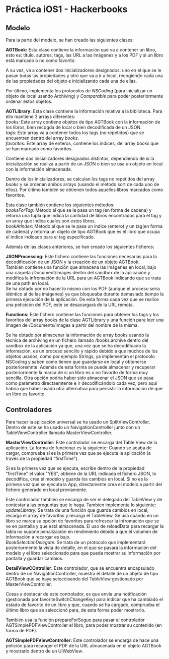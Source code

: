 # Práctica iOS1 - Hackerbooks

## Modelo

Para la parte del modelo, se han creado las siguientes clases:

**AGTBook:** Esta clase contiene la información que va a contener un libro, esto es: título, autores, tags, las URL a las imágenes y a los PDF y si un libro está marcado o no como favorito.      

A su vez, va a contener dos inicializadores designados: uno en el que se le pasan todas las propiedades y otro que va a ir a local, recogiendo cada una de las propiedades del objeto e inicializando cada una de ellas.      

Por último, implementa los protocolos de *NSCoding* (para inicializar un objeto de local usando Archiving) y *Comparable* para poder posteriormente ordenar estos objetos.   

**AGTLibrary:** Esta clase contiene la información relativa a la biblioteca. Para ello mantiene 3 arrays diferentes:      
*books:* Este array contiene objetos de tipo AGTBook con la información de los libros, bien recogda de local o bien decodificada de un JSON.   
*tags:* Este array va a contener todos los tags (no repetidos) que se encuentren dentro del array *books*.    
*favorites:* Este array de enteros, contiene los índices, del array books que se han marcado como favoritos.  

Contiene dos inicializadores designados distintos, dependiendo de si la inicialización se realiza a partir de un JSON o bien se usa un objeto en local con la información almacenada.    

Dentro de los inicializadores, se calculan los tags no repetidos del array *books* y se ordenan ambos arrays (usando el método sort de cada uno de ellos). Por último también se obtienen todos aquellos libros marcados como favoritos.  

Esta clase también contiene los siguientes métodos:    
*booksForTag:* Método al que se le pasa un tag (en forma de cadena) y retorna una tupla que indica la cantidad de libros encontrados para el tag y un array que indica cuales son estos libros.  
*bookAtIndex:* Método al que se le pasa un índice (entero) y un tag(en forma de cadena) y retorna un objeto de tipo AGTBook que es el libro que ocupa el índice indicado para el tag especificado.    

Además de las clases anteriores, se han creado los siguientes ficheros:    

**JSONProcessing:** Este fichero contiene las funciones necesarias para la decodificación de un JSON y la creación de un objeto AGTBook.  
También contiene una función que almacena las imágenes en local, bajo una carpeta /Document/images dentro del sandbox de la aplicación y modifica la infromación de la URL para un AGTBook indicando que se trata de una path en local.  
Se ha obtado por no hacer lo mismo con los PDF (aunque el proceso sería idéntico al de las imágenes) ya que bloqueaba durante demasiado tiempo la primera ejecución de la aplicación. De esta forma cada vez que se realice una peticicón del PDF, este se desacargará de la URL remota.    

**Functions:** Este fichero contiene las funciones para obtener los tags y los favoritos del array books de la clase AGTLibrary y una función para leer una imagen de /Documents/images a partir del nombre de la misma.    

Se ha obtado por almacenar la información de array books usando la técnica de archiving en un fichero llamado /books.archive dentro del sandbox de la aplicación ya que, una vez que se ha decodificado la información, es un proceso sencillo y rápido debido a que muchos de los objetos usados, como por ejemplo Strings, ya implementan el protocolo NSCoding y saben como tienen que guardarse en local y obtenerse posterioremnte. Además de esta forma se puede almacenar y recuperar posteriormente la marca de si un libro es o no favorito de forma muy sencilla.
Otra opción podría haber sido almacenar el JSON que se pasa como parámetro directaemtente e ir decodificándolo cada vez, pero aquí habría que haber usado otra alternativa para persistir la información de que un libro es favorito.    

## Controladores

Para hacer la aplicación universal se ha usado un SplitViewController. Dentro de este se ha usado un NavigationController junto con un TableViewController llamado MasterViewController.    

**MasterViewController:** Este controlador se encarga del Table View de la aplicación. La forma de funcionar es la siguiente: Cuando se acaba de cargar, comprueba si es la primera vez que se ejecuta la aplicación (a través de la propiedad "firstTime").    

Si es la primera vez que se ejecuta, escribe dentro de la propiedad "firstTime" el valor "YES", obtiene de la URL indicada el fichero JSON, lo decodifica, crea el modelo y guarda los cambios en local. Si no es la primera vez que se ejecuta la App, directamente crea el modelo a partir del fichero generado en local previamente.    

Este controlador también se encarga de ser el delegado del TableView y de contestar a las preguntas que le haga. Tambien implementa lo siguiente:  
*updateLibrary:* Se trata de una función que guarda cambios en local, recarga el array de favoritos y recarga el TableView. Se usa cuando en un libro se marca su opción de favoritos para refrescar la infromación que se ve en pantalla y que está almacenada. El uso de reloadData para recargar la tabla no supone penalización en rendimiento debido a que el volumen de información a recargar es bajo.  
*BookSelectionDelegate:* Se trata de un protocolo que implementará posteriormente la vista de detalle, en el que se pasará la información del modelo y el libro seleccionado para que pueda mostrar su información por pantalla y guardar cambios.    

**DetailViewCOntroller:** Este controlador, que se encuentra encapsulado dentro de un NavigationController, muestra el detalle de un objeto de tipo AGTBook que se haya seleccioando del TableView gestionado por MasterViewController.    

Cosas a destacar de este controlador, es que envía una notificación (gestionada por favoriteSwitchChangeKey) para indicar que ha cambiado el estado de favorito de un libro y que, cuando se ha cargado, comprueba el último libro que se seleccionó para, de esta forma poder mostrarlo.    

También usa la función prepareForSegue para pasar al controlador AGTSimplePDFViewController el libro, para poder mostrar su contenido (en forma de PDF).    

**AGTSimplePDFViewController:**  Este controlador se encarga de hace una petición para recaoger el PDF de la URL almacenada en el objeto AGTBook y mostrarlo dentro de un UIWebView. 





